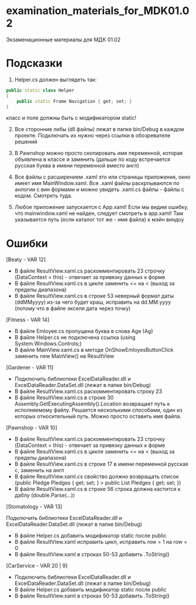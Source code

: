 # examination_materials_for_MDK01.02
Экзаменационные материалы для МДК 01.02

# Подсказки
1) Helper.cs должен выглядеть так:

```cpp
public static class Helper
{
    public static Frame Navigation { get; set; }
}
```

класс и поле должны быть с модификатором static! 

2) Все сторонние либы (dll файлы) лежат в папке bin/Debug в каждом проекте. Подключать их нужно через ссылки в обозревателе решений

3) В Pawnshop можно просто скопировать имя переменной, которая объявлена в классе и заменить (дальше по коду встречается русская буква в имени переменной вместо англ)

4) Все файлы с расширением .xaml это или страницы приложения, окно имеет имя MainWindow.xaml. Все .xaml файлы раскрпываются по анлогии с вин формами и можно увидеть .xaml.cs файлы - файлы с кодом. Смотреть туда.

5) Любое приложение запускается с App.xaml! Если мы видим ошибку, что mainwindow.xaml не найден, следует смотреть в app.xaml! Там указывается путь (если каталог тот же - имя файла) к мэйн виндоу  

# Ошибки

[Beaty - VAR 12]

- В файле ResultView.xaml.cs раскомментировать 23 строчку (DataContext = this) - отвечает за привязку данных к форме
- В файле ResultView.xaml.cs в цикле заменить <= на < (выход за пределы диапазона)
- В файле ResultView.xaml.cs в строке 53 неверный формат даты (ddMMyyyy) из-за чего будет краш, исправить на dd.MM.yyyy (потому что в файле экселя дата через точку)

[Fitness - VAR 14]
 
- В файле Emloyee.cs пропущена буква в слова Age (Ag)
- В файле Helper.cs не подключена ссылка (using System.Windows.Controls;)
- В файле MainView.xaml.cs в методе OnShowEmloyesButtonClick заменить new MainView() на ResultView

[Gardener - VAR 11]

- Подключить библиотеки ExcelDataReader.dll и ExcelDataReader.DataSet.dll (лежат в папке bin/Debug)
- В файле ResultView.xaml.cs раскомментировать строку 23 
- В файле ResultView.xaml.cs в строке 30 Assembly.GetExecutingAssembly().Location возвращает путь к исполняемому файлу. Решается несколькими способами, один из которых относительный путь. Можно просто оставить имя файла. 

[Pawnshop - VAR 10]

- В файле ResultView.xaml.cs раскомментировать 23 строчку (DataContext = this) - отвечает за привязку данных к форме
- В файле ResultView.xaml.cs в цикле заменить <= на < (выход за пределы диапазона)
- В файле ResultView.xaml.cs в строке 17 в имени переменной русская с, заменить на англ
- В файле ResultView.xaml.cs свойство должно возвращать список (public Pledge Pledges { get; set; } > public List<Pledge> Pledges { get; set; })
- В файле ResultView.xaml.cs в строке 56 строка должна кастится к даблу (double.Parse(...))

[Stomatology - VAR 13]

Подключить библиотеки ExcelDataReader.dll и ExcelDataReader.DataSet.dll (лежат в папке bin/Debug)
- В файле Helper.cs добавить модификатор static после public
- В файле ResultView.xaml исправить цикл, исправить row = 1 на row = 0
- В файле ResultView.xaml в строках 50-53 добавить .ToString()

[CarService - VAR 20 | 9]

- Подключить библиотеки ExcelDataReader.dll и ExcelDataReader.DataSet.dll (лежат в папке bin/Debug)
- В файле Helper.cs добавить модификатор static после public
- В файле ResultView.xaml в строках 50-53 добавить .ToString()
